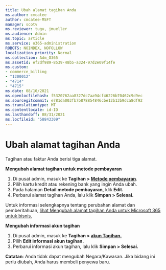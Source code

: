 ```yaml
---
title: Ubah alamat tagihan Anda
ms.author: cmcatee
author: cmcatee-MSFT
manager: scotv
ms.reviewer: tugu, jmueller
ms.audience: Admin
ms.topic: article
ms.service: o365-administration
ROBOTS: NOINDEX, NOFOLLOW
localization_priority: Normal
ms.collection: Adm_O365
ms.assetid: ef2df989-8539-48b5-a324-97d2e09f14fe
ms.custom:
- commerce_billing
- "1200012"
- "4714"
- "4715"
ms.date: 08/10/2021
ms.openlocfilehash: f5320762aa8327dc7aa94cf46226b70462c9d9ec
ms.sourcegitcommit: e781da003fb7b878854846cbe12b13b9dca8df92
ms.translationtype: MT
ms.contentlocale: id-ID
ms.lasthandoff: 08/31/2021
ms.locfileid: "58843309"
---
```

# <a name="change-your-billing-address"></a>Ubah alamat tagihan Anda

Tagihan atau faktur Anda berisi tiga alamat.

**Mengubah alamat tagihan untuk metode pembayaran**

1. Di pusat admin, masuk ke **Tagihan > [Metode pembayaran](https://go.microsoft.com/fwlink/p/?linkid=2018806)**.
2. Pilih kartu kredit atau rekening bank yang ingin Anda ubah.
3. Pada halaman **Detail metode pembayaran,** klik **Edit.**
4. Perbarui alamat tagihan Anda, lalu klik **Simpan > Selesai.**

Untuk informasi selengkapnya tentang perubahan alamat dan pemberitahuan, [lihat Mengubah alamat tagihan Anda untuk Microsoft 365 untuk bisnis.](https://docs.microsoft.com/microsoft-365/commerce/billing-and-payments/change-your-billing-addresses)

**Mengubah informasi akun tagihan**

1. Di pusat admin, masuk ke **Tagihan > [akun Tagihan.](https://admin.microsoft.com/Adminportal/Home?source=applauncher#/BillingAccounts/billing-accounts)**
2. Pilih **Edit informasi akun tagihan.**
3. Perbarui informasi akun tagihan, lalu klik **Simpan > Selesai.**

**Catatan**: Anda tidak dapat mengubah Negara/Kawasan. Jika bidang ini perlu diubah, Anda harus membeli penyewa baru.
